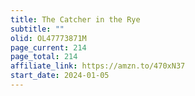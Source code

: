 ```yaml
---
title: The Catcher in the Rye
subtitle: ""
olid: OL47773871M
page_current: 214
page_total: 214
affiliate_link: https://amzn.to/470xN37
start_date: 2024-01-05
---
```

